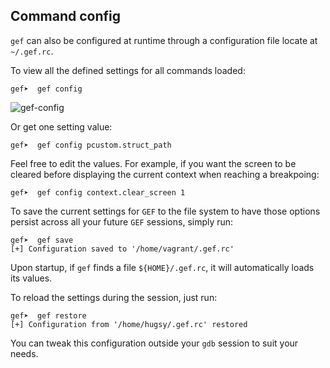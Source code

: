## Command config

`gef` can also be configured at runtime through a configuration file locate at
`~/.gef.rc`.

To view all the defined settings for all commands loaded:
```
gef➤  gef config
```
![gef-config](https://i.imgur.com/bd2ZqsU.png)

Or get one setting value:
```
gef➤  gef config pcustom.struct_path
```

Feel free to edit the values. For example, if you want the screen to be cleared
before displaying the current context when reaching a breakpoing:
```
gef➤  gef config context.clear_screen 1
```

To save the current settings for `GEF` to the file system to have those options
persist across all your future `GEF` sessions, simply run:
```
gef➤  gef save
[+] Configuration saved to '/home/vagrant/.gef.rc'
```

Upon startup, if `gef` finds a file `${HOME}/.gef.rc`, it will automatically
loads its values.

To reload the settings during the session, just run:
```
gef➤  gef restore
[+] Configuration from '/home/hugsy/.gef.rc' restored
```

You can tweak this configuration outside your `gdb` session to suit your needs.
